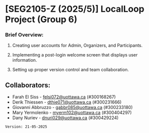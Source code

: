 # [SEG2105-Z (2025/5)] LocalLoop Project (Group 6)

### Brief Overview:

1. Creating user accounts for Admin, Organizers, and Participants.

2. Implementing a post-login welcome screen that displays user information.

3. Setting up proper version control and team collaboration.

## Collaborators:
  - Farah El Siss     - felsi072@uottawa.ca (#300168267)
  - Derik Thiessen    - dthie071@uottawa.ca (#300231666)
  - Giovanni Abbruzzo - gabbr085@uottawa.ca (#300233180)
  - Mary Yermolenko   - myerm102@uottawa.ca (#300404297)
  - Dany Nuriev       - dnuri029@uottawa.ca (#300429224)

`Version: 21-05-2025`





